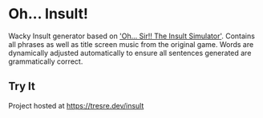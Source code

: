 # Oh... Insult!
Wacky Insult generator based on ['Oh... Sir!! The Insult Simulator'](https://store.steampowered.com/app/512250/OhSir_The_Insult_Simulator/). Contains all phrases as well as title screen music from the original game. Words are dynamically adjusted automatically to ensure all sentences generated are grammatically correct.

## Try It
Project hosted at https://tresre.dev/insult
